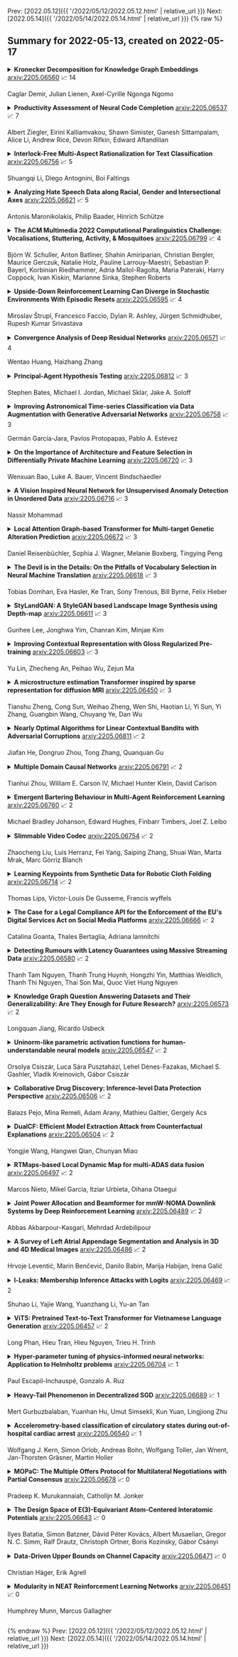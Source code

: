 Prev: [2022.05.12]({{ '/2022/05/12/2022.05.12.html' | relative_url }})  Next: [2022.05.14]({{ '/2022/05/14/2022.05.14.html' | relative_url }})
{% raw %}
## Summary for 2022-05-13, created on 2022-05-17


<details><summary><b>Kronecker Decomposition for Knowledge Graph Embeddings</b>
<a href="https://arxiv.org/abs/2205.06560">arxiv:2205.06560</a>
&#x1F4C8; 14 <br>
<p>Caglar Demir, Julian Lienen, Axel-Cyrille Ngonga Ngomo</p></summary>
<p>

**Abstract:** Knowledge graph embedding research has mainly focused on learning continuous representations of entities and relations tailored towards the link prediction problem. Recent results indicate an ever increasing predictive ability of current approaches on benchmark datasets. However, this effectiveness often comes with the cost of over-parameterization and increased computationally complexity. The former induces extensive hyperparameter optimization to mitigate malicious overfitting. The latter magnifies the importance of winning the hardware lottery. Here, we investigate a remedy for the first problem. We propose a technique based on Kronecker decomposition to reduce the number of parameters in a knowledge graph embedding model, while retaining its expressiveness. Through Kronecker decomposition, large embedding matrices are split into smaller embedding matrices during the training process. Hence, embeddings of knowledge graphs are not plainly retrieved but reconstructed on the fly. The decomposition ensures that elementwise interactions between three embedding vectors are extended with interactions within each embedding vector. This implicitly reduces redundancy in embedding vectors and encourages feature reuse. To quantify the impact of applying Kronecker decomposition on embedding matrices, we conduct a series of experiments on benchmark datasets. Our experiments suggest that applying Kronecker decomposition on embedding matrices leads to an improved parameter efficiency on all benchmark datasets. Moreover, empirical evidence suggests that reconstructed embeddings entail robustness against noise in the input knowledge graph. To foster reproducible research, we provide an open-source implementation of our approach, including training and evaluation scripts as well as pre-trained models in our knowledge graph embedding framework (https://github.com/dice-group/dice-embeddings).

</p>
</details>

<details><summary><b>Productivity Assessment of Neural Code Completion</b>
<a href="https://arxiv.org/abs/2205.06537">arxiv:2205.06537</a>
&#x1F4C8; 7 <br>
<p>Albert Ziegler, Eirini Kalliamvakou, Shawn Simister, Ganesh Sittampalam, Alice Li, Andrew Rice, Devon Rifkin, Edward Aftandilian</p></summary>
<p>

**Abstract:** Neural code synthesis has reached a point where snippet generation is accurate enough to be considered for integration into human software development workflows. Commercial products aim to increase programmers' productivity, without being able to measure it directly. In this case study, we asked users of GitHub Copilot about its impact on their productivity, and sought to find a reflection of their perception in directly measurable user data. We find that the rate with which shown suggestions are accepted, rather than more specific metrics regarding the persistence of completions in the code over time, drives developers' perception of productivity.

</p>
</details>

<details><summary><b>Interlock-Free Multi-Aspect Rationalization for Text Classification</b>
<a href="https://arxiv.org/abs/2205.06756">arxiv:2205.06756</a>
&#x1F4C8; 5 <br>
<p>Shuangqi Li, Diego Antognini, Boi Faltings</p></summary>
<p>

**Abstract:** Explanation is important for text classification tasks. One prevalent type of explanation is rationales, which are text snippets of input text that suffice to yield the prediction and are meaningful to humans. A lot of research on rationalization has been based on the selective rationalization framework, which has recently been shown to be problematic due to the interlocking dynamics. In this paper, we show that we address the interlocking problem in the multi-aspect setting, where we aim to generate multiple rationales for multiple outputs. More specifically, we propose a multi-stage training method incorporating an additional self-supervised contrastive loss that helps to generate more semantically diverse rationales. Empirical results on the beer review dataset show that our method improves significantly the rationalization performance.

</p>
</details>

<details><summary><b>Analyzing Hate Speech Data along Racial, Gender and Intersectional Axes</b>
<a href="https://arxiv.org/abs/2205.06621">arxiv:2205.06621</a>
&#x1F4C8; 5 <br>
<p>Antonis Maronikolakis, Philip Baader, Hinrich Schütze</p></summary>
<p>

**Abstract:** To tackle the rising phenomenon of hate speech, efforts have been made towards data curation and analysis. When it comes to analysis of bias, previous work has focused predominantly on race. In our work, we further investigate bias in hate speech datasets along racial, gender and intersectional axes. We identify strong bias against African American English (AAE), masculine and AAE+Masculine tweets, which are annotated as disproportionately more hateful and offensive than from other demographics. We provide evidence that BERT-based models propagate this bias and show that balancing the training data for these protected attributes can lead to fairer models with regards to gender, but not race.

</p>
</details>

<details><summary><b>The ACM Multimedia 2022 Computational Paralinguistics Challenge: Vocalisations, Stuttering, Activity, & Mosquitoes</b>
<a href="https://arxiv.org/abs/2205.06799">arxiv:2205.06799</a>
&#x1F4C8; 4 <br>
<p>Björn W. Schuller, Anton Batliner, Shahin Amiriparian, Christian Bergler, Maurice Gerczuk, Natalie Holz, Pauline Larrouy-Maestri, Sebastian P. Bayerl, Korbinian Riedhammer, Adria Mallol-Ragolta, Maria Pateraki, Harry Coppock, Ivan Kiskin, Marianne Sinka, Stephen Roberts</p></summary>
<p>

**Abstract:** The ACM Multimedia 2022 Computational Paralinguistics Challenge addresses four different problems for the first time in a research competition under well-defined conditions: In the Vocalisations and Stuttering Sub-Challenges, a classification on human non-verbal vocalisations and speech has to be made; the Activity Sub-Challenge aims at beyond-audio human activity recognition from smartwatch sensor data; and in the Mosquitoes Sub-Challenge, mosquitoes need to be detected. We describe the Sub-Challenges, baseline feature extraction, and classifiers based on the usual ComPaRE and BoAW features, the auDeep toolkit, and deep feature extraction from pre-trained CNNs using the DeepSpectRum toolkit; in addition, we add end-to-end sequential modelling, and a log-mel-128-BNN.

</p>
</details>

<details><summary><b>Upside-Down Reinforcement Learning Can Diverge in Stochastic Environments With Episodic Resets</b>
<a href="https://arxiv.org/abs/2205.06595">arxiv:2205.06595</a>
&#x1F4C8; 4 <br>
<p>Miroslav Štrupl, Francesco Faccio, Dylan R. Ashley, Jürgen Schmidhuber, Rupesh Kumar Srivastava</p></summary>
<p>

**Abstract:** Upside-Down Reinforcement Learning (UDRL) is an approach for solving RL problems that does not require value functions and uses only supervised learning, where the targets for given inputs in a dataset do not change over time. Ghosh et al. proved that Goal-Conditional Supervised Learning (GCSL) -- which can be viewed as a simplified version of UDRL -- optimizes a lower bound on goal-reaching performance. This raises expectations that such algorithms may enjoy guaranteed convergence to the optimal policy in arbitrary environments, similar to certain well-known traditional RL algorithms. Here we show that for a specific episodic UDRL algorithm (eUDRL, including GCSL), this is not the case, and give the causes of this limitation. To do so, we first introduce a helpful rewrite of eUDRL as a recursive policy update. This formulation helps to disprove its convergence to the optimal policy for a wide class of stochastic environments. Finally, we provide a concrete example of a very simple environment where eUDRL diverges. Since the primary aim of this paper is to present a negative result, and the best counterexamples are the simplest ones, we restrict all discussions to finite (discrete) environments, ignoring issues of function approximation and limited sample size.

</p>
</details>

<details><summary><b>Convergence Analysis of Deep Residual Networks</b>
<a href="https://arxiv.org/abs/2205.06571">arxiv:2205.06571</a>
&#x1F4C8; 4 <br>
<p>Wentao Huang, Haizhang Zhang</p></summary>
<p>

**Abstract:** Various powerful deep neural network architectures have made great contribution to the exciting successes of deep learning in the past two decades. Among them, deep Residual Networks (ResNets) are of particular importance because they demonstrated great usefulness in computer vision by winning the first place in many deep learning competitions. Also, ResNets were the first class of neural networks in the development history of deep learning that are really deep. It is of mathematical interest and practical meaning to understand the convergence of deep ResNets. We aim at characterizing the convergence of deep ResNets as the depth tends to infinity in terms of the parameters of the networks. Toward this purpose, we first give a matrix-vector description of general deep neural networks with shortcut connections and formulate an explicit expression for the networks by using the notions of activation domains and activation matrices. The convergence is then reduced to the convergence of two series involving infinite products of non-square matrices. By studying the two series, we establish a sufficient condition for pointwise convergence of ResNets. Our result is able to give justification for the design of ResNets. We also conduct experiments on benchmark machine learning data to verify our results.

</p>
</details>

<details><summary><b>Principal-Agent Hypothesis Testing</b>
<a href="https://arxiv.org/abs/2205.06812">arxiv:2205.06812</a>
&#x1F4C8; 3 <br>
<p>Stephen Bates, Michael I. Jordan, Michael Sklar, Jake A. Soloff</p></summary>
<p>

**Abstract:** Consider the relationship between the FDA (the principal) and a pharmaceutical company (the agent). The pharmaceutical company wishes to sell a product to make a profit, and the FDA wishes to ensure that only efficacious drugs are released to the public. The efficacy of the drug is not known to the FDA, so the pharmaceutical company must run a costly trial to prove efficacy to the FDA. Critically, the statistical protocol used to establish efficacy affects the behavior of a strategic, self-interested pharmaceutical company; a lower standard of statistical evidence incentivizes the pharmaceutical company to run more trials for drugs that are less likely to be effective, since the drug may pass the trial by chance, resulting in large profits. The interaction between the statistical protocol and the incentives of the pharmaceutical company is crucial to understanding this system and designing protocols with high social utility. In this work, we discuss how the principal and agent can enter into a contract with payoffs based on statistical evidence. When there is stronger evidence for the quality of the product, the principal allows the agent to make a larger profit. We show how to design contracts that are robust to an agent's strategic actions, and derive the optimal contract in the presence of strategic behavior.

</p>
</details>

<details><summary><b>Improving Astronomical Time-series Classification via Data Augmentation with Generative Adversarial Networks</b>
<a href="https://arxiv.org/abs/2205.06758">arxiv:2205.06758</a>
&#x1F4C8; 3 <br>
<p>Germán García-Jara, Pavlos Protopapas, Pablo A. Estévez</p></summary>
<p>

**Abstract:** Due to the latest advances in technology, telescopes with significant sky coverage will produce millions of astronomical alerts per night that must be classified both rapidly and automatically. Currently, classification consists of supervised machine learning algorithms whose performance is limited by the number of existing annotations of astronomical objects and their highly imbalanced class distributions. In this work, we propose a data augmentation methodology based on Generative Adversarial Networks (GANs) to generate a variety of synthetic light curves from variable stars. Our novel contributions, consisting of a resampling technique and an evaluation metric, can assess the quality of generative models in unbalanced datasets and identify GAN-overfitting cases that the Fréchet Inception Distance does not reveal. We applied our proposed model to two datasets taken from the Catalina and Zwicky Transient Facility surveys. The classification accuracy of variable stars is improved significantly when training with synthetic data and testing with real data with respect to the case of using only real data.

</p>
</details>

<details><summary><b>On the Importance of Architecture and Feature Selection in Differentially Private Machine Learning</b>
<a href="https://arxiv.org/abs/2205.06720">arxiv:2205.06720</a>
&#x1F4C8; 3 <br>
<p>Wenxuan Bao, Luke A. Bauer, Vincent Bindschaedler</p></summary>
<p>

**Abstract:** We study a pitfall in the typical workflow for differentially private machine learning. The use of differentially private learning algorithms in a "drop-in" fashion -- without accounting for the impact of differential privacy (DP) noise when choosing what feature engineering operations to use, what features to select, or what neural network architecture to use -- yields overly complex and poorly performing models. In other words, by anticipating the impact of DP noise, a simpler and more accurate alternative model could have been trained for the same privacy guarantee. We systematically study this phenomenon through theory and experiments. On the theory front, we provide an explanatory framework and prove that the phenomenon arises naturally from the addition of noise to satisfy differential privacy. On the experimental front, we demonstrate how the phenomenon manifests in practice using various datasets, types of models, tasks, and neural network architectures. We also analyze the factors that contribute to the problem and distill our experimental insights into concrete takeaways that practitioners can follow when training models with differential privacy. Finally, we propose privacy-aware algorithms for feature selection and neural network architecture search. We analyze their differential privacy properties and evaluate them empirically.

</p>
</details>

<details><summary><b>A Vision Inspired Neural Network for Unsupervised Anomaly Detection in Unordered Data</b>
<a href="https://arxiv.org/abs/2205.06716">arxiv:2205.06716</a>
&#x1F4C8; 3 <br>
<p>Nassir Mohammad</p></summary>
<p>

**Abstract:** A fundamental problem in the field of unsupervised machine learning is the detection of anomalies corresponding to rare and unusual observations of interest; reasons include for their rejection, accommodation or further investigation. Anomalies are intuitively understood to be something unusual or inconsistent, whose occurrence sparks immediate attention. More formally anomalies are those observations-under appropriate random variable modelling-whose expectation of occurrence with respect to a grouping of prior interest is less than one; such a definition and understanding has been used to develop the parameter-free perception anomaly detection algorithm. The present work seeks to establish important and practical connections between the approach used by the perception algorithm and prior decades of research in neurophysiology and computational neuroscience; particularly that of information processing in the retina and visual cortex. The algorithm is conceptualised as a neuron model which forms the kernel of an unsupervised neural network that learns to signal unexpected observations as anomalies. Both the network and neuron display properties observed in biological processes including: immediate intelligence; parallel processing; redundancy; global degradation; contrast invariance; parameter-free computation, dynamic thresholds and non-linear processing. A robust and accurate model for anomaly detection in univariate and multivariate data is built using this network as a concrete application.

</p>
</details>

<details><summary><b>Local Attention Graph-based Transformer for Multi-target Genetic Alteration Prediction</b>
<a href="https://arxiv.org/abs/2205.06672">arxiv:2205.06672</a>
&#x1F4C8; 3 <br>
<p>Daniel Reisenbüchler, Sophia J. Wagner, Melanie Boxberg, Tingying Peng</p></summary>
<p>

**Abstract:** Classical multiple instance learning (MIL) methods are often based on the identical and independent distributed assumption between instances, hence neglecting the potentially rich contextual information beyond individual entities. On the other hand, Transformers with global self-attention modules have been proposed to model the interdependencies among all instances. However, in this paper we question: Is global relation modeling using self-attention necessary, or can we appropriately restrict self-attention calculations to local regimes in large-scale whole slide images (WSIs)? We propose a general-purpose local attention graph-based Transformer for MIL (LA-MIL), introducing an inductive bias by explicitly contextualizing instances in adaptive local regimes of arbitrary size. Additionally, an efficiently adapted loss function enables our approach to learn expressive WSI embeddings for the joint analysis of multiple biomarkers. We demonstrate that LA-MIL achieves state-of-the-art results in mutation prediction for gastrointestinal cancer, outperforming existing models on important biomarkers such as microsatellite instability for colorectal cancer. This suggests that local self-attention sufficiently models dependencies on par with global modules. Our implementation will be published.

</p>
</details>

<details><summary><b>The Devil is in the Details: On the Pitfalls of Vocabulary Selection in Neural Machine Translation</b>
<a href="https://arxiv.org/abs/2205.06618">arxiv:2205.06618</a>
&#x1F4C8; 3 <br>
<p>Tobias Domhan, Eva Hasler, Ke Tran, Sony Trenous, Bill Byrne, Felix Hieber</p></summary>
<p>

**Abstract:** Vocabulary selection, or lexical shortlisting, is a well-known technique to improve latency of Neural Machine Translation models by constraining the set of allowed output words during inference. The chosen set is typically determined by separately trained alignment model parameters, independent of the source-sentence context at inference time. While vocabulary selection appears competitive with respect to automatic quality metrics in prior work, we show that it can fail to select the right set of output words, particularly for semantically non-compositional linguistic phenomena such as idiomatic expressions, leading to reduced translation quality as perceived by humans. Trading off latency for quality by increasing the size of the allowed set is often not an option in real-world scenarios. We propose a model of vocabulary selection, integrated into the neural translation model, that predicts the set of allowed output words from contextualized encoder representations. This restores translation quality of an unconstrained system, as measured by human evaluations on WMT newstest2020 and idiomatic expressions, at an inference latency competitive with alignment-based selection using aggressive thresholds, thereby removing the dependency on separately trained alignment models.

</p>
</details>

<details><summary><b>StyLandGAN: A StyleGAN based Landscape Image Synthesis using Depth-map</b>
<a href="https://arxiv.org/abs/2205.06611">arxiv:2205.06611</a>
&#x1F4C8; 3 <br>
<p>Gunhee Lee, Jonghwa Yim, Chanran Kim, Minjae Kim</p></summary>
<p>

**Abstract:** Despite recent success in conditional image synthesis, prevalent input conditions such as semantics and edges are not clear enough to express `Linear (Ridges)' and `Planar (Scale)' representations. To address this problem, we propose a novel framework StyLandGAN, which synthesizes desired landscape images using a depth map which has higher expressive power. Our StyleLandGAN is extended from the unconditional generation model to accept input conditions. We also propose a '2-phase inference' pipeline which generates diverse depth maps and shifts local parts so that it can easily reflect user's intend. As a comparison, we modified the existing semantic image synthesis models to accept a depth map as well. Experimental results show that our method is superior to existing methods in quality, diversity, and depth-accuracy.

</p>
</details>

<details><summary><b>Improving Contextual Representation with Gloss Regularized Pre-training</b>
<a href="https://arxiv.org/abs/2205.06603">arxiv:2205.06603</a>
&#x1F4C8; 3 <br>
<p>Yu Lin, Zhecheng An, Peihao Wu, Zejun Ma</p></summary>
<p>

**Abstract:** Though achieving impressive results on many NLP tasks, the BERT-like masked language models (MLM) encounter the discrepancy between pre-training and inference. In light of this gap, we investigate the contextual representation of pre-training and inference from the perspective of word probability distribution. We discover that BERT risks neglecting the contextual word similarity in pre-training. To tackle this issue, we propose an auxiliary gloss regularizer module to BERT pre-training (GR-BERT), to enhance word semantic similarity. By predicting masked words and aligning contextual embeddings to corresponding glosses simultaneously, the word similarity can be explicitly modeled. We design two architectures for GR-BERT and evaluate our model in downstream tasks. Experimental results show that the gloss regularizer benefits BERT in word-level and sentence-level semantic representation. The GR-BERT achieves new state-of-the-art in lexical substitution task and greatly promotes BERT sentence representation in both unsupervised and supervised STS tasks.

</p>
</details>

<details><summary><b>A microstructure estimation Transformer inspired by sparse representation for diffusion MRI</b>
<a href="https://arxiv.org/abs/2205.06450">arxiv:2205.06450</a>
&#x1F4C8; 3 <br>
<p>Tianshu Zheng, Cong Sun, Weihao Zheng, Wen Shi, Haotian Li, Yi Sun, Yi Zhang, Guangbin Wang, Chuyang Ye, Dan Wu</p></summary>
<p>

**Abstract:** Diffusion magnetic resonance imaging (dMRI) is an important tool in characterizing tissue microstructure based on biophysical models, which are complex and highly non-linear. Resolving microstructures with optimization techniques is prone to estimation errors and requires dense sampling in the q-space. Deep learning based approaches have been proposed to overcome these limitations. Motivated by the superior performance of the Transformer, in this work, we present a learning-based framework based on Transformer, namely, a Microstructure Estimation Transformer with Sparse Coding (METSC) for dMRI-based microstructure estimation with downsampled q-space data. To take advantage of the Transformer while addressing its limitation in large training data requirements, we explicitly introduce an inductive bias - model bias into the Transformer using a sparse coding technique to facilitate the training process. Thus, the METSC is composed with three stages, an embedding stage, a sparse representation stage, and a mapping stage. The embedding stage is a Transformer-based structure that encodes the signal to ensure the voxel is represented effectively. In the sparse representation stage, a dictionary is constructed by solving a sparse reconstruction problem that unfolds the Iterative Hard Thresholding (IHT) process. The mapping stage is essentially a decoder that computes the microstructural parameters from the output of the second stage, based on the weighted sum of normalized dictionary coefficients where the weights are also learned. We tested our framework on two dMRI models with downsampled q-space data, including the intravoxel incoherent motion (IVIM) model and the neurite orientation dispersion and density imaging (NODDI) model. The proposed method achieved up to 11.25 folds of acceleration in scan time and outperformed the other state-of-the-art learning-based methods.

</p>
</details>

<details><summary><b>Nearly Optimal Algorithms for Linear Contextual Bandits with Adversarial Corruptions</b>
<a href="https://arxiv.org/abs/2205.06811">arxiv:2205.06811</a>
&#x1F4C8; 2 <br>
<p>Jiafan He, Dongruo Zhou, Tong Zhang, Quanquan Gu</p></summary>
<p>

**Abstract:** We study the linear contextual bandit problem in the presence of adversarial corruption, where the reward at each round is corrupted by an adversary, and the corruption level (i.e., the sum of corruption magnitudes over the horizon) is $C\geq 0$. The best-known algorithms in this setting are limited in that they either are computationally inefficient or require a strong assumption on the corruption, or their regret is at least $C$ times worse than the regret without corruption. In this paper, to overcome these limitations, we propose a new algorithm based on the principle of optimism in the face of uncertainty. At the core of our algorithm is a weighted ridge regression where the weight of each chosen action depends on its confidence up to some threshold. We show that for both known $C$ and unknown $C$ cases, our algorithm with proper choice of hyperparameter achieves a regret that nearly matches the lower bounds. Thus, our algorithm is nearly optimal up to logarithmic factors for both cases. Notably, our algorithm achieves the near-optimal regret for both corrupted and uncorrupted cases ($C=0$) simultaneously.

</p>
</details>

<details><summary><b>Multiple Domain Causal Networks</b>
<a href="https://arxiv.org/abs/2205.06791">arxiv:2205.06791</a>
&#x1F4C8; 2 <br>
<p>Tianhui Zhou, William E. Carson IV, Michael Hunter Klein, David Carlson</p></summary>
<p>

**Abstract:** Observational studies are regarded as economic alternatives to randomized trials, often used in their stead to investigate and determine treatment efficacy. Due to lack of sample size, observational studies commonly combine data from multiple sources or different sites/centers. Despite the benefits of an increased sample size, a naive combination of multicenter data may result in incongruities stemming from center-specific protocols for generating cohorts or reactions towards treatments distinct to a given center, among other things. These issues arise in a variety of other contexts, including capturing a treatment effect related to an individual's unique biological characteristics. Existing methods for estimating heterogeneous treatment effects have not adequately addressed the multicenter context, but rather treat it simply as a means to obtain sufficient sample size. Additionally, previous approaches to estimating treatment effects do not straightforwardly generalize to the multicenter design, especially when required to provide treatment insights for patients from a new, unobserved center. To address these shortcomings, we propose Multiple Domain Causal Networks (MDCN), an approach that simultaneously strengthens the information sharing between similar centers while addressing the selection bias in treatment assignment through learning of a new feature embedding. In empirical evaluations, MDCN is consistently more accurate when estimating the heterogeneous treatment effect in new centers compared to benchmarks that adjust solely based on treatment imbalance or general center differences. Finally, we justify our approach by providing theoretical analyses that demonstrate that MDCN improves on the generalization bound of the new, unobserved target center.

</p>
</details>

<details><summary><b>Emergent Bartering Behaviour in Multi-Agent Reinforcement Learning</b>
<a href="https://arxiv.org/abs/2205.06760">arxiv:2205.06760</a>
&#x1F4C8; 2 <br>
<p>Michael Bradley Johanson, Edward Hughes, Finbarr Timbers, Joel Z. Leibo</p></summary>
<p>

**Abstract:** Advances in artificial intelligence often stem from the development of new environments that abstract real-world situations into a form where research can be done conveniently. This paper contributes such an environment based on ideas inspired by elementary Microeconomics. Agents learn to produce resources in a spatially complex world, trade them with one another, and consume those that they prefer. We show that the emergent production, consumption, and pricing behaviors respond to environmental conditions in the directions predicted by supply and demand shifts in Microeconomics. We also demonstrate settings where the agents' emergent prices for goods vary over space, reflecting the local abundance of goods. After the price disparities emerge, some agents then discover a niche of transporting goods between regions with different prevailing prices -- a profitable strategy because they can buy goods where they are cheap and sell them where they are expensive. Finally, in a series of ablation experiments, we investigate how choices in the environmental rewards, bartering actions, agent architecture, and ability to consume tradable goods can either aid or inhibit the emergence of this economic behavior. This work is part of the environment development branch of a research program that aims to build human-like artificial general intelligence through multi-agent interactions in simulated societies. By exploring which environment features are needed for the basic phenomena of elementary microeconomics to emerge automatically from learning, we arrive at an environment that differs from those studied in prior multi-agent reinforcement learning work along several dimensions. For example, the model incorporates heterogeneous tastes and physical abilities, and agents negotiate with one another as a grounded form of communication.

</p>
</details>

<details><summary><b>Slimmable Video Codec</b>
<a href="https://arxiv.org/abs/2205.06754">arxiv:2205.06754</a>
&#x1F4C8; 2 <br>
<p>Zhaocheng Liu, Luis Herranz, Fei Yang, Saiping Zhang, Shuai Wan, Marta Mrak, Marc Górriz Blanch</p></summary>
<p>

**Abstract:** Neural video compression has emerged as a novel paradigm combining trainable multilayer neural networks and machine learning, achieving competitive rate-distortion (RD) performances, but still remaining impractical due to heavy neural architectures, with large memory and computational demands. In addition, models are usually optimized for a single RD tradeoff. Recent slimmable image codecs can dynamically adjust their model capacity to gracefully reduce the memory and computation requirements, without harming RD performance. In this paper we propose a slimmable video codec (SlimVC), by integrating a slimmable temporal entropy model in a slimmable autoencoder. Despite a significantly more complex architecture, we show that slimming remains a powerful mechanism to control rate, memory footprint, computational cost and latency, all being important requirements for practical video compression.

</p>
</details>

<details><summary><b>Learning Keypoints from Synthetic Data for Robotic Cloth Folding</b>
<a href="https://arxiv.org/abs/2205.06714">arxiv:2205.06714</a>
&#x1F4C8; 2 <br>
<p>Thomas Lips, Victor-Louis De Gusseme, Francis wyffels</p></summary>
<p>

**Abstract:** Robotic cloth manipulation is challenging due to its deformability, which makes determining its full state infeasible. However, for cloth folding, it suffices to know the position of a few semantic keypoints. Convolutional neural networks (CNN) can be used to detect these keypoints, but require large amounts of annotated data, which is expensive to collect. To overcome this, we propose to learn these keypoint detectors purely from synthetic data, enabling low-cost data collection. In this paper, we procedurally generate images of towels and use them to train a CNN. We evaluate the performance of this detector for folding towels on a unimanual robot setup and find that the grasp and fold success rates are 77% and 53%, respectively. We conclude that learning keypoint detectors from synthetic data for cloth folding and related tasks is a promising research direction, discuss some failures and relate them to future work. A video of the system, as well as the codebase, more details on the CNN architecture and the training setup can be found at https://github.com/tlpss/workshop-icra-2022-cloth-keypoints.git.

</p>
</details>

<details><summary><b>The Case for a Legal Compliance API for the Enforcement of the EU's Digital Services Act on Social Media Platforms</b>
<a href="https://arxiv.org/abs/2205.06666">arxiv:2205.06666</a>
&#x1F4C8; 2 <br>
<p>Catalina Goanta, Thales Bertaglia, Adriana Iamnitchi</p></summary>
<p>

**Abstract:** In the course of under a year, the European Commission has launched some of the most important regulatory proposals to date on platform governance. The Commission's goals behind cross-sectoral regulation of this sort include the protection of markets and democracies alike. While all these acts propose sophisticated rules for setting up new enforcement institutions and procedures, one aspect remains highly unclear: how digital enforcement will actually take place in practice. Focusing on the Digital Services Act (DSA), this discussion paper critically addresses issues around social media data access for the purpose of digital enforcement and proposes the use of a legal compliance application programming interface (API) as a means to facilitate compliance with the DSA and complementary European and national regulation. To contextualize this discussion, the paper pursues two scenarios that exemplify the harms arising out of content monetization affecting a particularly vulnerable category of social media users: children. The two scenarios are used to further reflect upon essential issues surrounding data access and legal compliance with the DSA and further applicable legal standards in the field of labour and consumer law.

</p>
</details>

<details><summary><b>Detecting Rumours with Latency Guarantees using Massive Streaming Data</b>
<a href="https://arxiv.org/abs/2205.06580">arxiv:2205.06580</a>
&#x1F4C8; 2 <br>
<p>Thanh Tam Nguyen, Thanh Trung Huynh, Hongzhi Yin, Matthias Weidlich, Thanh Thi Nguyen, Thai Son Mai, Quoc Viet Hung Nguyen</p></summary>
<p>

**Abstract:** Today's social networks continuously generate massive streams of data, which provide a valuable starting point for the detection of rumours as soon as they start to propagate. However, rumour detection faces tight latency bounds, which cannot be met by contemporary algorithms, given the sheer volume of high-velocity streaming data emitted by social networks. Hence, in this paper, we argue for best-effort rumour detection that detects most rumours quickly rather than all rumours with a high delay. To this end, we combine techniques for efficient, graph-based matching of rumour patterns with effective load shedding that discards some of the input data while minimising the loss in accuracy. Experiments with large-scale real-world datasets illustrate the robustness of our approach in terms of runtime performance and detection accuracy under diverse streaming conditions.

</p>
</details>

<details><summary><b>Knowledge Graph Question Answering Datasets and Their Generalizability: Are They Enough for Future Research?</b>
<a href="https://arxiv.org/abs/2205.06573">arxiv:2205.06573</a>
&#x1F4C8; 2 <br>
<p>Longquan Jiang, Ricardo Usbeck</p></summary>
<p>

**Abstract:** Existing approaches on Question Answering over Knowledge Graphs (KGQA) have weak generalizability. That is often due to the standard i.i.d. assumption on the underlying dataset. Recently, three levels of generalization for KGQA were defined, namely i.i.d., compositional, zero-shot. We analyze 25 well-known KGQA datasets for 5 different Knowledge Graphs (KGs). We show that according to this definition many existing and online available KGQA datasets are either not suited to train a generalizable KGQA system or that the datasets are based on discontinued and out-dated KGs. Generating new datasets is a costly process and, thus, is not an alternative to smaller research groups and companies. In this work, we propose a mitigation method for re-splitting available KGQA datasets to enable their applicability to evaluate generalization, without any cost and manual effort. We test our hypothesis on three KGQA datasets, i.e., LC-QuAD, LC-QuAD 2.0 and QALD-9). Experiments on re-splitted KGQA datasets demonstrate its effectiveness towards generalizability. The code and a unified way to access 18 available datasets is online at https://github.com/semantic-systems/KGQA-datasets as well as https://github.com/semantic-systems/KGQA-datasets-generalization.

</p>
</details>

<details><summary><b>Uninorm-like parametric activation functions for human-understandable neural models</b>
<a href="https://arxiv.org/abs/2205.06547">arxiv:2205.06547</a>
&#x1F4C8; 2 <br>
<p>Orsolya Csiszár, Luca Sára Pusztaházi, Lehel Dénes-Fazakas, Michael S. Gashler, Vladik Kreinovich, Gábor Csiszár</p></summary>
<p>

**Abstract:** We present a deep learning model for finding human-understandable connections between input features. Our approach uses a parameterized, differentiable activation function, based on the theoretical background of nilpotent fuzzy logic and multi-criteria decision-making (MCDM). The learnable parameter has a semantic meaning indicating the level of compensation between input features. The neural network determines the parameters using gradient descent to find human-understandable relationships between input features. We demonstrate the utility and effectiveness of the model by successfully applying it to classification problems from the UCI Machine Learning Repository.

</p>
</details>

<details><summary><b>Collaborative Drug Discovery: Inference-level Data Protection Perspective</b>
<a href="https://arxiv.org/abs/2205.06506">arxiv:2205.06506</a>
&#x1F4C8; 2 <br>
<p>Balazs Pejo, Mina Remeli, Adam Arany, Mathieu Galtier, Gergely Acs</p></summary>
<p>

**Abstract:** Pharmaceutical industry can better leverage its data assets to virtualize drug discovery through a collaborative machine learning platform. On the other hand, there are non-negligible risks stemming from the unintended leakage of participants' training data, hence, it is essential for such a platform to be secure and privacy-preserving. This paper describes a privacy risk assessment for collaborative modeling in the preclinical phase of drug discovery to accelerate the selection of promising drug candidates. After a short taxonomy of state-of-the-art inference attacks we adopt and customize several to the underlying scenario. Finally we describe and experiments with a handful of relevant privacy protection techniques to mitigate such attacks.

</p>
</details>

<details><summary><b>DualCF: Efficient Model Extraction Attack from Counterfactual Explanations</b>
<a href="https://arxiv.org/abs/2205.06504">arxiv:2205.06504</a>
&#x1F4C8; 2 <br>
<p>Yongjie Wang, Hangwei Qian, Chunyan Miao</p></summary>
<p>

**Abstract:** Cloud service providers have launched Machine-Learning-as-a-Service (MLaaS) platforms to allow users to access large-scale cloudbased models via APIs. In addition to prediction outputs, these APIs can also provide other information in a more human-understandable way, such as counterfactual explanations (CF). However, such extra information inevitably causes the cloud models to be more vulnerable to extraction attacks which aim to steal the internal functionality of models in the cloud. Due to the black-box nature of cloud models, however, a vast number of queries are inevitably required by existing attack strategies before the substitute model achieves high fidelity. In this paper, we propose a novel simple yet efficient querying strategy to greatly enhance the querying efficiency to steal a classification model. This is motivated by our observation that current querying strategies suffer from decision boundary shift issue induced by taking far-distant queries and close-to-boundary CFs into substitute model training. We then propose DualCF strategy to circumvent the above issues, which is achieved by taking not only CF but also counterfactual explanation of CF (CCF) as pairs of training samples for the substitute model. Extensive and comprehensive experimental evaluations are conducted on both synthetic and real-world datasets. The experimental results favorably illustrate that DualCF can produce a high-fidelity model with fewer queries efficiently and effectively.

</p>
</details>

<details><summary><b>RTMaps-based Local Dynamic Map for multi-ADAS data fusion</b>
<a href="https://arxiv.org/abs/2205.06497">arxiv:2205.06497</a>
&#x1F4C8; 2 <br>
<p>Marcos Nieto, Mikel Garcia, Itziar Urbieta, Oihana Otaegui</p></summary>
<p>

**Abstract:** Work on Local Dynamic Maps (LDM) implementation is still in its early stages, as the LDM standards only define how information shall be structured in databases, while the mechanism to fuse or link information across different layers is left undefined. A working LDM component, as a real-time database inside the vehicle is an attractive solution to multi-ADAS systems, which may feed a real-time LDM database that serves as a central point of information inside the vehicle, exposing fused and structured information to other components (e.g., decision-making systems). In this paper we describe our approach implementing a real-time LDM component using the RTMaps middleware, as a database deployed in a vehicle, but also at road-side units (RSU), making use of the three pillars that guide a successful fusion strategy: utilisation of standards (with conversions between domains), middlewares to unify multiple ADAS sources, and linkage of data via semantic concepts.

</p>
</details>

<details><summary><b>Joint Power Allocation and Beamformer for mmW-NOMA Downlink Systems by Deep Reinforcement Learning</b>
<a href="https://arxiv.org/abs/2205.06489">arxiv:2205.06489</a>
&#x1F4C8; 2 <br>
<p>Abbas Akbarpour-Kasgari, Mehrdad Ardebilipour</p></summary>
<p>

**Abstract:** The high demand for data rate in the next generation of wireless communication could be ensured by Non-Orthogonal Multiple Access (NOMA) approach in the millimetre-wave (mmW) frequency band. Joint power allocation and beamforming of mmW-NOMA systems is mandatory which could be met by optimization approaches. To this end, we have exploited Deep Reinforcement Learning (DRL) approach due to policy generation leading to an optimized sum-rate of users. Actor-critic phenomena are utilized to measure the immediate reward and provide the new action to maximize the overall Q-value of the network. The immediate reward has been defined based on the summation of the rate of two users regarding the minimum guaranteed rate for each user and the sum of consumed power as the constraints. The simulation results represent the superiority of the proposed approach rather than the Time-Division Multiple Access (TDMA) and another NOMA optimized strategy in terms of sum-rate of users.

</p>
</details>

<details><summary><b>A Survey of Left Atrial Appendage Segmentation and Analysis in 3D and 4D Medical Images</b>
<a href="https://arxiv.org/abs/2205.06486">arxiv:2205.06486</a>
&#x1F4C8; 2 <br>
<p>Hrvoje Leventić, Marin Benčević, Danilo Babin, Marija Habijan, Irena Galić</p></summary>
<p>

**Abstract:** Atrial fibrillation (AF) is a cardiovascular disease identified as one of the main risk factors for stroke. The majority of strokes due to AF are caused by clots originating in the left atrial appendage (LAA). LAA occlusion is an effective procedure for reducing stroke risk. Planning the procedure using pre-procedural imaging and analysis has shown benefits. The analysis is commonly done by manually segmenting the appendage on 2D slices. Automatic LAA segmentation methods could save an expert's time and provide insightful 3D visualizations and accurate automatic measurements to aid in medical procedures. Several semi- and fully-automatic methods for segmenting the appendage have been proposed. This paper provides a review of automatic LAA segmentation methods on 3D and 4D medical images, including CT, MRI, and echocardiogram images. We classify methods into heuristic and model-based methods, as well as into semi- and fully-automatic methods. We summarize and compare the proposed methods, evaluate their effectiveness, and present current challenges in the field and approaches to overcome them.

</p>
</details>

<details><summary><b>l-Leaks: Membership Inference Attacks with Logits</b>
<a href="https://arxiv.org/abs/2205.06469">arxiv:2205.06469</a>
&#x1F4C8; 2 <br>
<p>Shuhao Li, Yajie Wang, Yuanzhang Li, Yu-an Tan</p></summary>
<p>

**Abstract:** Machine Learning (ML) has made unprecedented progress in the past several decades. However, due to the memorability of the training data, ML is susceptible to various attacks, especially Membership Inference Attacks (MIAs), the objective of which is to infer the model's training data. So far, most of the membership inference attacks against ML classifiers leverage the shadow model with the same structure as the target model. However, empirical results show that these attacks can be easily mitigated if the shadow model is not clear about the network structure of the target model.
  In this paper, We present attacks based on black-box access to the target model. We name our attack \textbf{l-Leaks}. The l-Leaks follows the intuition that if an established shadow model is similar enough to the target model, then the adversary can leverage the shadow model's information to predict a target sample's membership.The logits of the trained target model contain valuable sample knowledge. We build the shadow model by learning the logits of the target model and making the shadow model more similar to the target model. Then shadow model will have sufficient confidence in the member samples of the target model. We also discuss the effect of the shadow model's different network structures to attack results. Experiments over different networks and datasets demonstrate that both of our attacks achieve strong performance.

</p>
</details>

<details><summary><b>ViT5: Pretrained Text-to-Text Transformer for Vietnamese Language Generation</b>
<a href="https://arxiv.org/abs/2205.06457">arxiv:2205.06457</a>
&#x1F4C8; 2 <br>
<p>Long Phan, Hieu Tran, Hieu Nguyen, Trieu H. Trinh</p></summary>
<p>

**Abstract:** We present ViT5, a pretrained Transformer-based encoder-decoder model for the Vietnamese language. With T5-style self-supervised pretraining, ViT5 is trained on a large corpus of high-quality and diverse Vietnamese texts. We benchmark ViT5 on two downstream text generation tasks, Abstractive Text Summarization and Named Entity Recognition. Although Abstractive Text Summarization has been widely studied for the English language thanks to its rich and large source of data, there has been minimal research into the same task in Vietnamese, a much lower resource language. In this work, we perform exhaustive experiments on both Vietnamese Abstractive Summarization and Named Entity Recognition, validating the performance of ViT5 against many other pretrained Transformer-based encoder-decoder models. Our experiments show that ViT5 significantly outperforms existing models and achieves state-of-the-art results on Vietnamese Text Summarization. On the task of Named Entity Recognition, ViT5 is competitive against previous best results from pretrained encoder-based Transformer models. Further analysis shows the importance of context length during the self-supervised pretraining on downstream performance across different settings.

</p>
</details>

<details><summary><b>Hyper-parameter tuning of physics-informed neural networks: Application to Helmholtz problems</b>
<a href="https://arxiv.org/abs/2205.06704">arxiv:2205.06704</a>
&#x1F4C8; 1 <br>
<p>Paul Escapil-Inchauspé, Gonzalo A. Ruz</p></summary>
<p>

**Abstract:** We consider physics-informed neural networks [Raissi et al., J. Comput. Phys. 278 (2019) 686-707] for forward physical problems. In order to find optimal PINNs configuration, we introduce a hyper-parameter tuning procedure via Gaussian processes-based Bayesian optimization. We apply the procedure to Helmholtz problems for bounded domains and conduct a thorough study, focusing on: (i) performance, (ii) the collocation points density $r$ and (iii) the frequency $κ$, confirming the applicability and necessity of the method. Numerical experiments are performed in two and three dimensions, including comparison to finite element methods.

</p>
</details>

<details><summary><b>Heavy-Tail Phenomenon in Decentralized SGD</b>
<a href="https://arxiv.org/abs/2205.06689">arxiv:2205.06689</a>
&#x1F4C8; 1 <br>
<p>Mert Gurbuzbalaban, Yuanhan Hu, Umut Simsekli, Kun Yuan, Lingjiong Zhu</p></summary>
<p>

**Abstract:** Recent theoretical studies have shown that heavy-tails can emerge in stochastic optimization due to `multiplicative noise', even under surprisingly simple settings, such as linear regression with Gaussian data. While these studies have uncovered several interesting phenomena, they consider conventional stochastic optimization problems, which exclude decentralized settings that naturally arise in modern machine learning applications. In this paper, we study the emergence of heavy-tails in decentralized stochastic gradient descent (DE-SGD), and investigate the effect of decentralization on the tail behavior. We first show that, when the loss function at each computational node is twice continuously differentiable and strongly convex outside a compact region, the law of the DE-SGD iterates converges to a distribution with polynomially decaying (heavy) tails. To have a more explicit control on the tail exponent, we then consider the case where the loss at each node is a quadratic, and show that the tail-index can be estimated as a function of the step-size, batch-size, and the topological properties of the network of the computational nodes. Then, we provide theoretical and empirical results showing that DE-SGD has heavier tails than centralized SGD. We also compare DE-SGD to disconnected SGD where nodes distribute the data but do not communicate. Our theory uncovers an interesting interplay between the tails and the network structure: we identify two regimes of parameters (stepsize and network size), where DE-SGD %addition of network structure can have lighter or heavier tails than disconnected SGD depending on the regime. Finally, to support our theoretical results, we provide numerical experiments conducted on both synthetic data and neural networks.

</p>
</details>

<details><summary><b>Accelerometry-based classification of circulatory states during out-of-hospital cardiac arrest</b>
<a href="https://arxiv.org/abs/2205.06540">arxiv:2205.06540</a>
&#x1F4C8; 1 <br>
<p>Wolfgang J. Kern, Simon Orlob, Andreas Bohn, Wolfgang Toller, Jan Wnent, Jan-Thorsten Gräsner, Martin Holler</p></summary>
<p>

**Abstract:** Objective: During cardiac arrest treatment, a reliable detection of spontaneous circulation, usually performed by manual pulse checks, is both vital for patient survival and practically challenging. Methods: We developed a machine learning algorithm to automatically predict the circulatory state during cardiac arrest treatment from 4-second-long snippets of accelerometry and electrocardiogram data from real-world defibrillator records. The algorithm was trained based on 917 cases from the German Resuscitation Registry, for which ground truth labels were created by a manual annotation of physicians. It uses a kernelized Support Vector Machine classifier based on 14 features, which partially reflect the correlation between accelerometry and electrocardiogram data. Results: On a test data set, the proposed algorithm exhibits an accuracy of 94.4 (93.6, 95.2)%, a sensitivity of 95.0 (93.9, 96.1)%, and a specificity of 93.9 (92.7, 95.1)%. Conclusion and significance: In application, the algorithm may be used to simplify retrospective annotation for quality management and, moreover, to support clinicians to assess circulatory state during cardiac arrest treatment.

</p>
</details>

<details><summary><b>MOPaC: The Multiple Offers Protocol for Multilateral Negotiations with Partial Consensus</b>
<a href="https://arxiv.org/abs/2205.06678">arxiv:2205.06678</a>
&#x1F4C8; 0 <br>
<p>Pradeep K. Murukannaiah, Catholijn M. Jonker</p></summary>
<p>

**Abstract:** Existing protocols for multilateral negotiation require a full consensus among the negotiating parties. In contrast, we propose a protocol for multilateral negotiation that allows partial consensus, wherein only a subset of the negotiating parties can reach an agreement. We motivate problems that require such a protocol and describe the protocol formally.

</p>
</details>

<details><summary><b>The Design Space of E(3)-Equivariant Atom-Centered Interatomic Potentials</b>
<a href="https://arxiv.org/abs/2205.06643">arxiv:2205.06643</a>
&#x1F4C8; 0 <br>
<p>Ilyes Batatia, Simon Batzner, Dávid Péter Kovács, Albert Musaelian, Gregor N. C. Simm, Ralf Drautz, Christoph Ortner, Boris Kozinsky, Gábor Csányi</p></summary>
<p>

**Abstract:** The rapid progress of machine learning interatomic potentials over the past couple of years produced a number of new architectures. Particularly notable among these are the Atomic Cluster Expansion (ACE), which unified many of the earlier ideas around atom density-based descriptors, and Neural Equivariant Interatomic Potentials (NequIP), a message passing neural network with equivariant features that showed state of the art accuracy. In this work, we construct a mathematical framework that unifies these models: ACE is generalised so that it can be recast as one layer of a multi-layer architecture. From another point of view, the linearised version of NequIP is understood as a particular sparsification of a much larger polynomial model. Our framework also provides a practical tool for systematically probing different choices in the unified design space. We demonstrate this by an ablation study of NequIP via a set of experiments looking at in- and out-of-domain accuracy and smooth extrapolation very far from the training data, and shed some light on which design choices are critical for achieving high accuracy. Finally, we present BOTNet (Body-Ordered-Tensor-Network), a much-simplified version of NequIP, which has an interpretable architecture and maintains accuracy on benchmark datasets.

</p>
</details>

<details><summary><b>Data-Driven Upper Bounds on Channel Capacity</b>
<a href="https://arxiv.org/abs/2205.06471">arxiv:2205.06471</a>
&#x1F4C8; 0 <br>
<p>Christian Häger, Erik Agrell</p></summary>
<p>

**Abstract:** We consider the problem of estimating an upper bound on the capacity of a memoryless channel with unknown channel law and continuous output alphabet. A novel data-driven algorithm is proposed that exploits the dual representation of capacity where the maximization over the input distribution is replaced with a minimization over a reference distribution on the channel output. To efficiently compute the required divergence maximization between the conditional channel and the reference distribution, we use a modified mutual information neural estimator that takes the channel input as an additional parameter. We evaluate our approach on different memoryless channels and show that the estimated upper bounds closely converge either to the channel capacity or to best-known lower bounds.

</p>
</details>

<details><summary><b>Modularity in NEAT Reinforcement Learning Networks</b>
<a href="https://arxiv.org/abs/2205.06451">arxiv:2205.06451</a>
&#x1F4C8; 0 <br>
<p>Humphrey Munn, Marcus Gallagher</p></summary>
<p>

**Abstract:** Modularity is essential to many well-performing structured systems, as it is a useful means of managing complexity [8]. An analysis of modularity in neural networks produced by machine learning algorithms can offer valuable insight into the workings of such algorithms and how modularity can be leveraged to improve performance. However, this property is often overlooked in the neuroevolutionary literature, so the modular nature of many learning algorithms is unknown. This property was assessed on the popular algorithm "NeuroEvolution of Augmenting Topologies" (NEAT) for standard simulation benchmark control problems due to NEAT's ability to optimise network topology. This paper shows that NEAT networks seem to rapidly increase in modularity over time with the rate and convergence dependent on the problem. Interestingly, NEAT tends towards increasingly modular networks even when network fitness converges. It was shown that the ideal level of network modularity in the explored parameter space is highly dependent on other network variables, dispelling theories that modularity has a straightforward relationship to network performance. This is further proven in this paper by demonstrating that rewarding modularity directly did not improve fitness.

</p>
</details>


{% endraw %}
Prev: [2022.05.12]({{ '/2022/05/12/2022.05.12.html' | relative_url }})  Next: [2022.05.14]({{ '/2022/05/14/2022.05.14.html' | relative_url }})